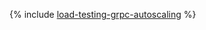 {% include [load-testing-grpc-autoscaling](../../_tutorials/testing/load-testing-grpc-autoscaling.md) %}

